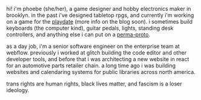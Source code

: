 hi! i'm phoebe (she/her), a game designer and hobby electronics maker in
brooklyn. in the past i've designed tabletop rpgs, and currently i'm working on
a game for the [playdate](https://play.date/) (more info on the blog soon). i
sometimes build keyboards (the computer kind), guitar pedals, lights, standing
desk controllers, and anything else i can put on a
[perma-proto](https://www.adafruit.com/product/571).

as a day job, i'm a senior software engineer on the enterprise team at webflow.
previously i worked at glitch building the code editor and other developer
tools, and before that i was architecting a new website in react for an
automotive parts retailer chain. a long time ago i was building websites and
calendaring systems for public libraries across north america.

trans rights are human rights, black lives matter, and fascism is a loser
ideology.
